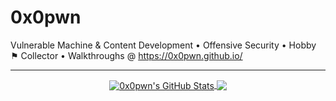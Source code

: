 # 0x0pwn

Vulnerable Machine & Content Development • Offensive Security • Hobby ⚑ Collector • Walkthroughs @ https://0x0pwn.github.io/

---

<p align="center">

<a href="https://github.com/0x0pwn/0x0pwn">
  <img align="center" src="https://github-readme-stats.vercel.app/api?username=0x0pwn&show_icons=true&theme=merko&include_all_commits=true&hide=contribs&count_private=true&line_height=32" alt="0x0pwn's GitHub Stats" />
</a>

<a href="https://github.com/0x0pwn/0x0pwn">
  <img align="center" src="https://github-readme-stats.vercel.app/api/top-langs/?username=0x0pwn&hide=jupyter%20notebook&show_icons=true&theme=merko&langs_count=3&layout=default&hide_border=false" />
</a>

</p>

